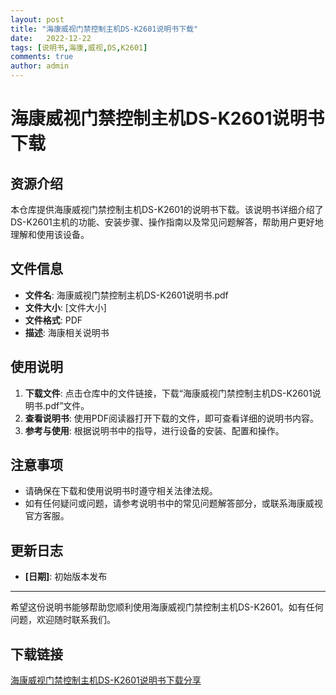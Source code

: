```yaml
---
layout: post
title: "海康威视门禁控制主机DS-K2601说明书下载"
date:   2022-12-22
tags: [说明书,海康,威视,DS,K2601]
comments: true
author: admin
---
```

# 海康威视门禁控制主机DS-K2601说明书下载

## 资源介绍

本仓库提供海康威视门禁控制主机DS-K2601的说明书下载。该说明书详细介绍了DS-K2601主机的功能、安装步骤、操作指南以及常见问题解答，帮助用户更好地理解和使用该设备。

## 文件信息

- **文件名**: 海康威视门禁控制主机DS-K2601说明书.pdf
- **文件大小**: [文件大小]
- **文件格式**: PDF
- **描述**: 海康相关说明书

## 使用说明

1. **下载文件**: 点击仓库中的文件链接，下载“海康威视门禁控制主机DS-K2601说明书.pdf”文件。
2. **查看说明书**: 使用PDF阅读器打开下载的文件，即可查看详细的说明书内容。
3. **参考与使用**: 根据说明书中的指导，进行设备的安装、配置和操作。

## 注意事项

- 请确保在下载和使用说明书时遵守相关法律法规。
- 如有任何疑问或问题，请参考说明书中的常见问题解答部分，或联系海康威视官方客服。

## 更新日志

- **[日期]**: 初始版本发布

---

希望这份说明书能够帮助您顺利使用海康威视门禁控制主机DS-K2601。如有任何问题，欢迎随时联系我们。

## 下载链接

[海康威视门禁控制主机DS-K2601说明书下载分享](https://pan.quark.cn/s/9752eeac889a)
